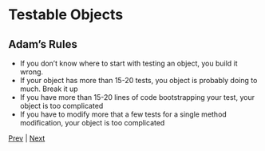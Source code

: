 Testable Objects
================

Adam’s Rules
------------

* If you don’t know where to start with testing an object, you build it wrong.
* If your object has more than 15-20 tests, you object is probably doing to much. Break it up
* If you have more than 15-20 lines of code bootstrapping your test, your object is too complicated
* If you have to modify more that a few tests for a single method modification, your object is too complicated

[Prev](isolate-testing.md) | [Next](code-examples.md)
